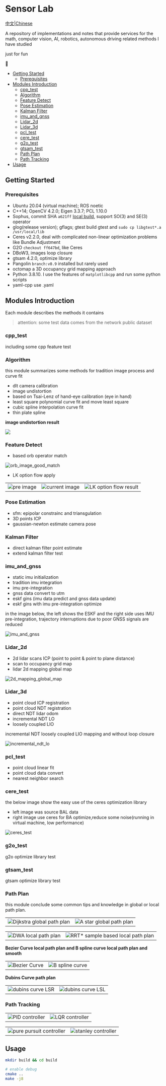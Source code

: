 # Sensor Lab <!-- omit in toc -->

[中文|Chinese](./README_zh.md)

A repository of implementations and notes that provide services for the math, computer vision, AI, robotics, autonomous driving related methods I have studied

just for fun

:construction:

- [Getting Started](#getting-started)
  - [Prerequisites](#prerequisites)
- [Modules Introduction](#modules-introduction)
  - [cpp\_test](#cpp_test)
  - [Algorithm](#algorithm)
  - [Feature Detect](#feature-detect)
  - [Pose Estimation](#pose-estimation)
  - [Kalman Filter](#kalman-filter)
  - [imu\_and\_gnss](#imu_and_gnss)
  - [Lidar\_2d](#lidar_2d)
  - [Lidar\_3d](#lidar_3d)
  - [pcl\_test](#pcl_test)
  - [cere\_test](#cere_test)
  - [g2o\_test](#g2o_test)
  - [gtsam\_test](#gtsam_test)
  - [Path Plan](#path-plan)
  - [Path Tracking](#path-tracking)
- [Usage](#usage)

## Getting Started

### Prerequisites

- Ubuntu 20.04 (virtual machine); ROS noetic
- C++14; OpenCV 4.2.0; Eigen 3.3.7; PCL 1.10.0
- Sophus, commit SHA `a621ff` [local build](./task/local_build_sophus.md), support SO(3) and SE(3) operator
- glog(release version); gflags; gtest build gtest and `sudo cp libgtest*.a /usr/local/lib`
- Ceres v2.2.0, deal with complicated non-linear optimization problems like Bundle Adjustment
- G2O `checkout ff647bd`, like Ceres
- DBoW3, images loop closure
- gtsam 4.2.0, optimize library
- Pangolin `branch:v0.9` installed but rarely used
- octomap a 3D occupancy grid mapping approach
- Python 3.8.10. I use the features of `matplotlibcpp` and run some python scripts
- yaml-cpp use .yaml

## Modules Introduction

Each module describes the methods it contains

> attention: some test data comes from the network public dataset

### cpp_test

including some cpp feature test

### Algorithm

this module summarizes some methods for tradition image process and curve fit

- dlt camera calibration
- image undistortion
- based on Tsai-Lenz of hand-eye calibration (eye in hand)
- least square polynomial curve fit and move least square
- cubic spline interpolation curve fit
- thin plate spline

**image undistortion result**

![](./support_files/image/algorithm/img1.png)

### Feature Detect

- based orb operator match

![orb_image_good_match](./support_files/image/feature_detect/orb_image_good_match.png)

- LK option flow apply

<table>
    <tr>
        <td ><center><img src="./support_files/image/feature_detect/table1.jpg" >pre image</center></td>
        <td ><center><img src="./support_files/image/feature_detect/table2.jpg"  >current image</center></td>
        <td ><center><img src="./support_files/image/feature_detect/fl_1.png"  >LK option flow result</center></td>
    </tr>
</table>

### Pose Estimation

- sfm: epipolar constrainc and triansgulation
- 3D points ICP
- gaussian-newton estimate camera pose

### Kalman Filter

- direct kalman filter point estimate
- extend kalman filter test

### imu_and_gnss

- static imu initialization
- tradition imu integration
- imu pre-integration
- gnss data convert to utm
- eskf gins (imu data predict and gnss data update)
- eskf gins with imu pre-integration optimize

in the image below, the left shows the ESKF and the right side uses IMU pre-integration, trajectory interruptions due to poor GNSS signals are reduced

![imu_and_gnss](./support_files/image/imu_and_gnss/imu_and_gnss.png)

### Lidar_2d

- 2d lidar scans ICP (point to point & point to plane distance)
- scan to occupancy grid map 
- lidar 2d mapping global map

![2d_mapping_global_map](./support_files/image/lidar_2d/2d_mapping_global_map.png)

### Lidar_3d

- point cloud ICP registration
- point cloud NDT registration
- direct NDT lidar odom
- incremental NDT LO
- loosely coupled LIO

incremental NDT loosely coupled LIO mapping and without loop closure

![incremental_ndt_lo](./support_files/image/lidar_3d/incremental_ndt_lo.png)

### pcl_test

- point cloud linear fit
- point cloud data convert
- nearest neighbor search

### cere_test

the below image show the easy use of the ceres optimization library

- left image was source BAL data
- right image use ceres for BA optimize,reduce some noise(running in virtual machine, low performance)

![ceres_test](./support_files/image/ceres_test/ceres_1.png)


### g2o_test

g2o optimize library test

### gtsam_test

gtsam optimize library test

### Path Plan

this module conclude some common tips and knowledge in global or local path plan. 

<table>
    <tr>
        <td ><center><img src="./support_files/image/path_plan/dijkstra_demo.png" >Dijkstra global path plan </center></td>
        <td ><center><img src="./support_files/image/path_plan/astar_demo.png"  >A star global path plan</center></td>
    </tr>
</table>

<table>
    <tr>
        <td ><center><img src="./support_files/image/path_plan/dwa_demo.png" >DWA local path plan </center></td>
        <td ><center><img src="./support_files/image/path_plan/rrt_star_demo.png"  >RRT* sample based local path plan</center></td>
    </tr>
</table>

**Bezier Curve local path plan and B spline curve local path plan and smooth**

<table>
    <tr>
        <td ><center><img src="./support_files/image/path_plan/bezier_curve.png" >Bezier Curve </center></td>
        <td ><center><img src="./support_files/image/path_plan/b_spline_demo.png"  >B spline curve </center></td>
    </tr>
</table>

**Dubins Curve path plan**

<table>
    <tr>
        <td ><center><img src="./support_files/image/path_plan/dubins_curve_1.png" >dubins curve LSR </center></td>
        <td ><center><img src="./support_files/image/path_plan/dubins_curve_2.png"  >dubins curve LSL</center></td>
    </tr>
</table>

### Path Tracking

<table>
    <tr>
        <td ><center><img src="./support_files/image/path_tracking/pid_demo.png" >PID controller </center></td>
        <td ><center><img src="./support_files/image/path_tracking/lqr_demo.png"  >LQR controller</center></td>
    </tr>
</table>

<table>
    <tr>
        <td ><center><img src="./support_files/image/path_tracking/pure_pursuit_1.png" >pure pursuit controller </center></td>
        <td ><center><img src="./support_files/image/path_tracking/stanley_1.png"  >stanley controller</center></td>
    </tr>
</table>

## Usage

```bash
mkdir build && cd build

# enable debug
cmake ..
make -j8
```
